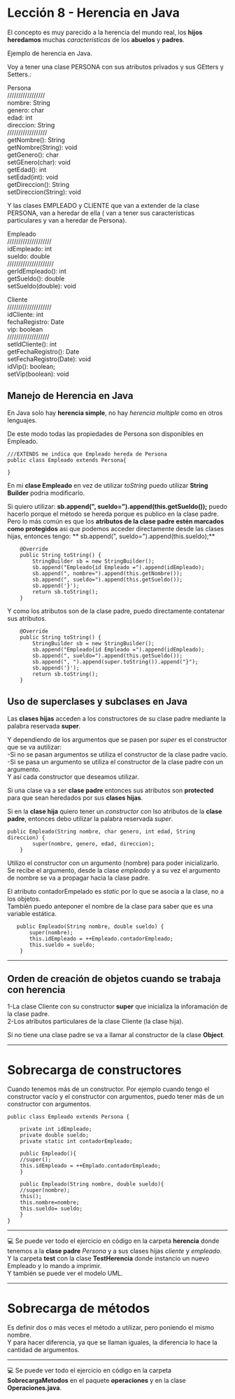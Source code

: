 # Lección 8 - Herencia en Java

El concepto es muy parecido a la herencia del mundo real, los **hijos** **heredamos** muchas *características* de los  **abuelos** y **padres**. <br>

Ejemplo de herencia en Java.

Voy a tener una clase PERSONA con sus atributos privados y sus GEtters y Setters.: <br>

Persona <br>
/////////////////<br>
nombre: String<br>
genero: char<br>
edad: int<br>
direccion: String<br>
//////////////////<br>
getNombre(): String<br>
getNombre(String): void<br>
getGenero(): char<br>
setGEnero(char): void<br>
getEdad(): int<br>
setEdad(int): void<br>
getDireccion(): String<br>
setDireccion(String): void<br>

Y las clases EMPLEADO y CLIENTE que van a extender de la clase PERSONA, van a heredar de ella ( van a tener sus características particulares y van a heredar de Persona). <br>

Empleado<br>
////////////////////<br>
idEmpleado: int<br>
sueldo: double<br>
/////////////////////<br>
gerIdEmpleado(): int<br>
getSueldo(): double<br>
setSueldo(double): void<br>

Cliente<br>
////////////////////<br>
idCliente: int<br>
fechaRegistro: Date<br>
vip: boolean<br>
///////////////////<br>
setIdCliente(): int<br>
getFechaRegistro(): Date<br>
setFechaRegistro(Date): void<br>
idVip(): boolean;<br>
setVip(boolean): void<br>




## Manejo de Herencia en Java

En Java solo hay **herencia simple**, no hay *herencia multiple* como en otros lenguajes. <br>

De este modo todas las propiedades de Persona son disponibles en Empleado. <br>

```
///EXTENDS me indica que Empleado hereda de Persona
public class Empleado extends Persona{

}
```

En mi **clase Empleado** en vez de utilizar *toString* puedo utilizar **String Builder** podria modificarlo. <br>

Si quiero utilizar:  **sb.append(", sueldo=").append(this.getSueldo());** puedo hacerlo porque el método se hereda porque es publico en la clase padre. <br>
Pero lo más común es que los **atributos de la clase padre estén marcados como protegidos** asi que podemos acceder directamente desde las clases hijas, entonces tengo: **  sb.append(", sueldo=").append(this.sueldo);**

```
    @Override
    public String toString() {
        StringBuilder sb = new StringBuilder();
        sb.append("Empleado{id Empleado =").append(idEmpleado);
        sb.append(", nombre=").append(this.getNombre());
        sb.append(", sueldo=").append(this.getSueldo());
        sb.append('}');
        return sb.toString();
    }
```

Y como los atributos son de la clase padre, puedo directamente contatenar sus atributos. <br>

```
    @Override
    public String toString() {
        StringBuilder sb = new StringBuilder();
        sb.append("Empleado{id Empleado =").append(idEmpleado);
        sb.append(", sueldo=").append(this.getSueldo());
        sb.append(", ").append(super.toString()).append("}");
        sb.append('}');
        return sb.toString();
    }
```

## Uso de superclases y subclases en Java

Las **clases hijas** acceden a los constructores de su clase padre mediante la palabra reservada **super**. <br>

Y dependiendo de los argumentos que se pasen por *super* es el constructor que se va autilizar: <br>
-Si no se pasan argumentos se utiliza el constructor de la clase padre vacío. <br>
-Si se pasa un argumento se utiliza el constructor de la clase padre con un argumento. <br>
Y así cada constructor que deseamos utilizar. <br>

Si una clase va a ser **clase padre** entonces sus atributos son **protected** para que sean heredados por sus **clases hijas**. <br>


Si en la **clase hija** quiero tener un *constructor* con lso atributos de la **clase padre**, entonces debo utilizar la palabra reservada *super*.

```
public Empleado(String nombre, char genero, int edad, String direccion) {
        super(nombre, genero, edad, direccion);
    }
```

Utilizo el constructor con un argumento (nombre) para poder inicializarlo. Se recibe el argumento, desde la clase *empleado* y a su vez el argumento de nombre se va a propagar hacia la clase padre.<br>

El atributo contadorEmpelado es *static* por lo que se asocia a la clase, no a los objetos. <br>
También puedo anteponer el nombre de la clase para saber que es una variable estática. <br> 
```
   public Empleado(String nombre, double sueldo) {
       super(nombre);
       this.idEmpleado = ++Empleado.contadorEmpleado; 
       this.sueldo = sueldo;
    }
```

---

## Orden de creación de objetos cuando se trabaja con herencia


1-La clase Cliente con su constructor **super** que inicializa la inforamación de la clase padre. <br>
2-Los atributos particulares de la clase Cliente (la clase hija). <br>

Si no tiene una clase padre se va a llamar al constructor de la clase **Object**. <br>

---

# Sobrecarga de constructores

Cuando tenemos más de un constructor. Por ejemplo cuando tengo el constructor vacío y el constructor con argumentos, puedo tener más de un constructor con argumentos.<br>

```
public class Empleado extends Persona {

    private int idEmpleado;
    private double sueldo;
    private static int contadorEmpleado;
    
    public Empleado(){
    //super();
    this.idEmpleado = ++Emplado.contadorEmpleado;
    }
    
    public Empleado(String nombre, double sueldo){
    //super(nombre);
    this();
    this.nombre=nombre;
    this.sueldo= sueldo;
    }
}
```

---

💻 Se puede ver todo el ejercicio en código en la carpeta **herencia** donde tenemos a la **clase padre** *Persona* y a sus clases hijas *cliente* y *empleado*. <br>
Y la carpeta **test** con la clase **TestHerencia** donde instancio un nuevo Empleado y lo mando a imprimir. <br>
Y también se puede ver el modelo UML. <br>

---


# Sobrecarga de métodos

Es definir dos o más veces el método a utilizar, pero poniendo el mismo nombre. <br>
Y para hacer diferencia, ya que se llaman iguales, la diferencia lo hace la cantidad de argumentos. <br>

---

💻 Se puede ver todo el ejercicio en código en la carpeta **SobrecargaMetodos** en el paquete **operaciones** y en la clase **Operaciones.java**. <br>


